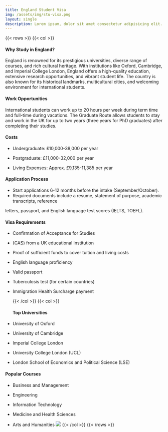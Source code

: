 ```yaml
---
title: England Student Visa
img: /assets/img/stu-visa.png
layout: single
description: Lorem ipsum, dolor sit amet consectetur adipisicing elit. Aliquid quasi similique totam, molestias necessitatibus rem dignissimos reprehenderit facilis laborum qui.
---
```


{{< rows >}}
{{< col  >}}

#### Why Study in England?

England is renowned for its prestigious universities, diverse range of courses, and rich cultural
heritage. With institutions like Oxford, Cambridge, and Imperial College London, England offers a
high-quality education, extensive research opportunities, and vibrant student life. The country is
also known for its historical landmarks, multicultural cities, and welcoming environment for
international students.

#### Work Opportunities

International students can work up to 20 hours per week during term time and full-time during
vacations. The Graduate Route allows students to stay and work in the UK for up to two years
(three years for PhD graduates) after completing their studies.

#### Costs

- Undergraduate: £10,000-38,000 per year

- Postgraduate: £11,000-32,000 per year

- Living Expenses: Approx. £9,135-11,385 per year

#### Application Process

- Start applications 6-12 months before the intake (September/October).
- Required documents include a resume, statement of purpose, academic transcripts, reference

letters, passport, and English language test scores (IELTS, TOEFL).

#### Visa Requirements

- Confirmation of Acceptance for Studies
- (CAS) from a UK educational institution
- Proof of sufficient funds to cover tuition and living costs
- English language proficiency
- Valid passport
- Tuberculosis test (for certain countries)
- Immigration Health Surcharge payment

  {{< /col  >}}
  {{< col  >}}

  #### Top Universities

- University of Oxford

- University of Cambridge

- Imperial College London

- University College London (UCL)

- London School of Economics and Political Science (LSE)

#### Popular Courses

- Business and Management

- Engineering

- Information Technology

- Medicine and Health Sciences

- Arts and Humanities
  ![](https://images.unsplash.com/photo-1718567234257-d5fd9ae5544d?q=80&w=2080&auto=format&fit=crop&ixlib=rb-4.0.3&ixid=M3wxMjA3fDB8MHxwaG90by1wYWdlfHx8fGVufDB8fHx8fA%3D%3D)
  {{< /col  >}}
  {{< /rows  >}}
